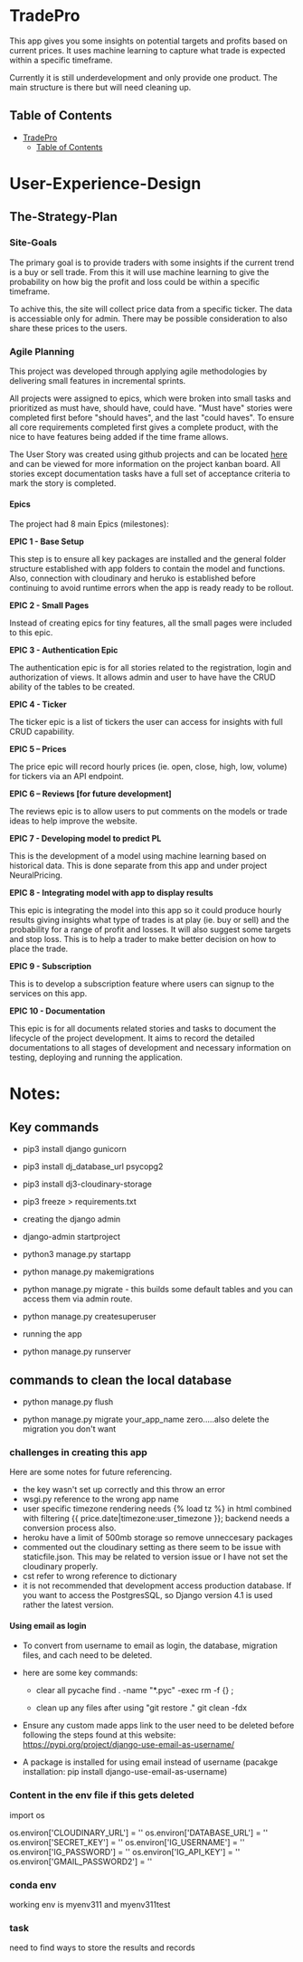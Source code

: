 # TradePro

This app gives you some insights on potential targets and profits based on current prices. It uses machine learning to capture what trade is expected within a specific timeframe.

Currently it is still underdevelopment and only provide one product. The main structure is there but will need cleaning up.

## Table of Contents

- [TradePro](#TradePro)
  - [Table of Contents](#table-of-contents)

# User-Experience-Design

## The-Strategy-Plan

### Site-Goals

The primary goal is to provide traders with some insights if the current trend is a buy or sell trade. From this it will use machine learning to give the probability on how big the profit and loss could be within a specific timeframe.

To achive this, the site will collect price data from a specific ticker. The data is accessiable only for admin. There may be possible consideration to also share these prices to the users.

### Agile Planning

This project was developed through applying agile methodologies by delivering small features in incremental sprints.

All projects were assigned to epics, which were broken into small tasks and prioritized as must have, should have, could have. "Must have" stories were completed first before "should haves", and the last "could haves". To ensure all core requirements completed first gives a complete product, with the nice to have features being added if the time frame allows.

The User Story was created using github projects and can be located [here](https://github.com/users/ZonyLaw/projects/3) and can be viewed for more information on the project kanban board. All stories except documentation tasks have a full set of acceptance criteria to mark the story is completed.

#### Epics

The project had 8 main Epics (milestones):

**EPIC 1 - Base Setup**

This step is to ensure all key packages are installed and the general folder structure established with app folders to contain the model and functions.
Also, connection with cloudinary and heruko is established before continuing to avoid runtime errors when the app is ready ready to be rollout.

**EPIC 2 - Small Pages**

Instead of creating epics for tiny features, all the small pages were included to this epic.

**EPIC 3 - Authentication Epic**

The authentication epic is for all stories related to the registration, login and authorization of views. It allows admin and user to have have the CRUD ability of the tables to be created.

**EPIC 4 - Ticker**

The ticker epic is a list of tickers the user can access for insights with full CRUD capabiility.

**EPIC 5 – Prices**

The price epic will record hourly prices (ie. open, close, high, low, volume) for tickers via an API endpoint.

**EPIC 6 – Reviews [for future development]**

The reviews epic is to allow users to put comments on the models or trade ideas to help improve the website.

**EPIC 7 - Developing model to predict PL**

This is the development of a model using machine learning based on historical data. This is done separate from this app and under project NeuralPricing.

**EPIC 8 - Integrating model with app to display results**

This epic is integrating the model into this app so it could produce hourly results giving insights what type of trades is at play (ie. buy or sell) and the probability for a range of profit and losses.
It will also suggest some targets and stop loss. This is to help a trader to make better decision on how to place the trade.

**EPIC 9 - Subscription**

This is to develop a subscription feature where users can signup to the services on this app.

**EPIC 10 - Documentation**

This epic is for all documents related stories and tasks to document the lifecycle of the project development. It aims to record the detailed documentations to all stages of development and necessary information on testing, deploying and running the application.

# Notes:

## Key commands

- pip3 install django gunicorn

- pip3 install dj_database_url psycopg2

- pip3 install dj3-cloudinary-storage

- pip3 freeze > requirements.txt

- creating the django admin

- django-admin startproject <project name>

- python3 manage.py startapp <app name>

- python manage.py makemigrations

- python manage.py migrate - this builds some default tables and you can access them via admin route.

- python manage.py createsuperuser

- running the app

- python manage.py runserver

## commands to clean the local database

- python manage.py flush

- python manage.py migrate your_app_name zero.....also delete the migration you don't want

### challenges in creating this app

Here are some notes for future referencing.
- the key wasn't set up correctly and this throw an error
- wsgi.py reference to the wrong app name
- user specific timezone rendering needs {% load tz %} in html combined with filtering
{{ price.date|timezone:user_timezone }}; backend needs a conversion process also.
- heroku have a limit of 500mb storage so remove unneccesary packages
- commented out the cloudinary setting as there seem to be issue with staticfile.json. This may be related to version issue or I have not set the cloudinary properly.
- cst refer to wrong reference to dictionary
- it is not recommended that development access production database. If you want to access the PostgresSQL, so Django version 4.1 is used rather the latest version.


#### Using email as login

- To convert from username to email as login, the database, migration files, and cach need to be deleted.

- here are some key commands:

  * clear all pycache
    find . -name "*.pyc" -exec rm -f {} \;

  * clean up any files after using "git restore ."
    git clean -fdx

- Ensure any custom made apps link to the user need to be deleted before following the steps found at this website:
https://pypi.org/project/django-use-email-as-username/

- A package is installed for using email instead of username (pacakge installation: pip install django-use-email-as-username)

### Content in the env file if this gets deleted

import os

os.environ['CLOUDINARY_URL'] = ''
os.environ['DATABASE_URL'] = ''
os.environ['SECRET_KEY'] = ''
os.environ['IG_USERNAME'] = ''
os.environ['IG_PASSWORD'] = ''
os.environ['IG_API_KEY'] =  ''
os.environ['GMAIL_PASSWORD2'] = ''


### conda env 

working env is myenv311 and myenv311test

### task

need to find ways to store the results and records